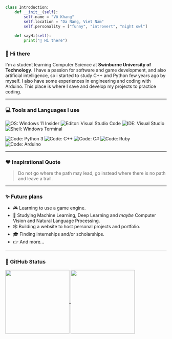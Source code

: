 ```python
class Introduction:
    def __init__(self):
        self.name = "Võ Khang"
        self.location = "Da Nang, Viet Nam"
        self.personality = ["funny", "introvert", "night owl"]
    
    def sayHi(self):
        print("👋 Hi there")
```

### 👋 Hi there

I'm a student learning Computer Science at **Swinburne University of Technology**. I have a passion for software and game development, and also artificial intelligence, so i started to study C++ and Python few years ago by myself. I also have some experiences in engineering and coding with Arduino. This place is where I save and develop my projects to practice coding. 

---

### 💻 Tools and Languages I use

![OS: Windows 11 Insider](https://img.shields.io/badge/OS-Windows%2011%20Insider-brightgreen?style=flat&logo=windows%20xp)
![Editor: Visual Studio Code](https://img.shields.io/badge/Editor-Visual%20Studio%20Code-brightgreen?style=flat&logo=visualstudio)
![IDE: Visual Studio](https://img.shields.io/badge/IDE-Visual%20Studio-brightgreen?style=flat&logo=visualstudiocode)
![Shell: Windows Terminal](https://img.shields.io/badge/Shell-Windows%20Terminal-brightgreen?style=flat&logo=windows%20terminal)

![Code: Python 3](https://img.shields.io/badge/Code-Python%203-blue?style=flat&logo=python&logoColor=white)
![Code: C++](https://img.shields.io/badge/Code-C++-blue?style=flat&logo=cplusplus)
![Code: C#](https://img.shields.io/badge/Code-C%23-blue?style=flat&logo=csharp)
![Code: Ruby](https://img.shields.io/badge/Code-Ruby-blue?style=flat&logo=ruby)
![Code: Arduino](https://img.shields.io/badge/Code-Arduino-blue?style=flat&logo=arduino&logoColor=white)

---

### ❤️ Inspirational Quote
> Do not go where the path may lead, go instead where there is no path and leave a trail.

---

### ✨ Future plans

- 🎮 Learning to use a game engine.
- 🤖 Studying Machine Learning, Deep Learning and _maybe_ Computer Vision and Natural Language Processing.
- 🕸️ Building a website to host personal projects and portfolio.
- 🎓 Finding internships and/or scholarships.
- 👉 And more...

---

### 🌿 GitHub Status

<a href="https://github.com/anuraghazra/github-readme-stats">
  <img height=200 align="center" src="https://github-readme-stats.vercel.app/api?username=khangdzox&show_icons=true&theme=transparent&rank_icon=github" />
</a>
<a href="https://github.com/anuraghazra/github-readme-stats">
  <img height=200 align="center" src="https://github-readme-stats.vercel.app/api/top-langs/?username=khangdzox&theme=transparent&layout=compact&langs_count=8&card_width=320" />
</a>

<!--
**khangvo3103/khangvo3103** is a ✨ _special_ ✨ repository because its `README.md` (this file) appears on your GitHub profile.

Here are some ideas to get you started:

- 🔭 I’m currently working on ...
- 🌱 I’m currently learning ...
- 👯 I’m looking to collaborate on ...
- 🤔 I’m looking for help with ...
- 💬 Ask me about ...
- 📫 How to reach me: ...
- 😄 Pronouns: ...
- ⚡ Fun fact: ...
-->
